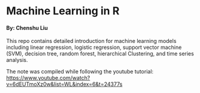 # Machine Learning in R
#### By: Chenshu Liu

This repo contains detailed introduction for machine learning models including linear regression, logistic regression, support vector machine (SVM), decision tree, random forest, hierarchical Clustering, and time series analysis.

The note was compiled while following the youtube tutorial: https://www.youtube.com/watch?v=6dEUTmoXz0w&list=WL&index=6&t=24377s